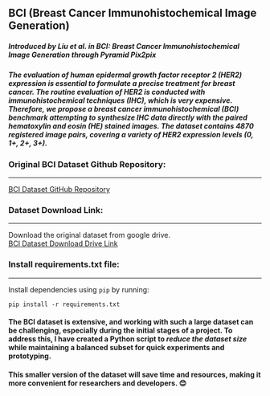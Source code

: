 ## BCI (Breast Cancer Immunohistochemical Image Generation)
##### Introduced by Liu et al. in BCI: Breast Cancer Immunohistochemical Image Generation through Pyramid Pix2pix
#####    The evaluation of human epidermal growth factor receptor 2 (HER2) expression is essential to formulate a precise treatment for breast cancer. The routine evaluation of HER2 is conducted with immunohistochemical techniques (IHC), which is very expensive. Therefore, we propose a breast cancer immunohistochemical (BCI) benchmark attempting to synthesize IHC data directly with the paired hematoxylin and eosin (HE) stained images. The dataset contains *4870 registered image pairs*, covering a variety of HER2 expression levels (0, 1+, 2+, 3+).

### Original BCI Dataset Github Repository:
___

[BCI Dataset GitHub Repository](https://github.com/bupt-ai-cz/BCI.git
)

### Dataset Download Link:
___
Download the original dataset from google drive.\
[BCI Dataset Download Drive Link](https://drive.google.com/drive/folders/1jApbId20lX8AY0tIsoX2_2BHBLPoxD4L)

### Install requirements.txt file:
___
Install dependencies using ```pip``` by running:
```
pip install -r requirements.txt
```

#### The BCI dataset is extensive, and working with such a large dataset can be challenging, especially during the initial stages of a project. To address this, I have created a Python script to *reduce the dataset size* while maintaining a balanced subset for quick experiments and prototyping.

#### This smaller version of the dataset will save time and resources, making it more convenient for researchers and developers. 😊
